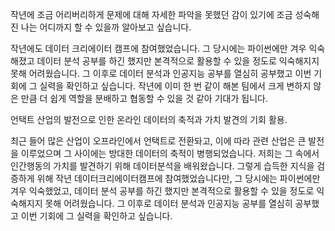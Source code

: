 작년에 조금 어리버리하게 문제에 대해 자세한 파악을 못했던 감이 있기에 조금 성숙해진 나는 어디까지 할 수 있을까 알아보고 싶습니다.

작년에도 데이터 크리에이터 캠프에 참여했었습니다. 그 당시에는 파이썬에만 겨우 익숙해졌고 데이터 분석 공부를 하긴 했지만 본격적으로 활용할 수 있을 정도로 익숙해지지 못해 어려웠습니다. 그 이후로 데이터 분석과 인공지능 공부를 열심히 공부했고 이번 기회에 그 실력을 확인하고 싶습니다. 작년에 이미 한 번 같이 해본 팀에서 크게 변하지 않은 만큼 더 쉽게 역할을 분배하고 협동할 수 있을 것 같아 기대가 됩니다. 

언택트 산업의 발전으로 인한 온라인 데이터의 축적과 가치 발견의 기회 활용. 

최근 들어 많은 산업이 오프라인에서 언택트로 전환돠고, 이에 따라 관련 산업은 큰 발전을 이루었으며 그 사이에는 방대한 데이터의 축적이 병행되었습니다. 저희는 그 속에서 인간행동의 가치를 발견하기 위해 데이터분석을 배워왔습니다. 그렇게 습득한 지식을 검증하게 위해 작년 데이터크리에이터캠프에 참여했었습니다만, 그 당시에는 파이썬에만 겨우 익숙했었고, 데이터 분석 공부를 하긴 했지만 본격적으로 활용할 수 있을 정도로 익숙해지지 못해 어려웠습니다. 그 이후로 데이터 분석과 인공지능 공부를 열심히 공부했고 이번 기회에 그 실력을 확인하고 싶습니다.
<!--stackedit_data:
eyJoaXN0b3J5IjpbLTQxNTYxNjQ1OSwxNDg3MTM2NjksOTYyMD
U2Njc0LDc1MzAyNDY5MiwtMTQ5NzUxNTUzMV19
-->